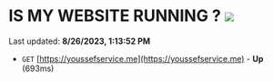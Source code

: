 # IS MY WEBSITE RUNNING ? [![](https://img.shields.io/static/v1?label=Sponsor&message=%E2%9D%A4&logo=GitHub&color=%23fe8e86)](https://github.com/sponsors/<username>)

Last updated: **8/26/2023, 1:13:52 PM**

- `GET` [https://youssefservice.me](https://youssefservice.me) - **Up** (693ms)
